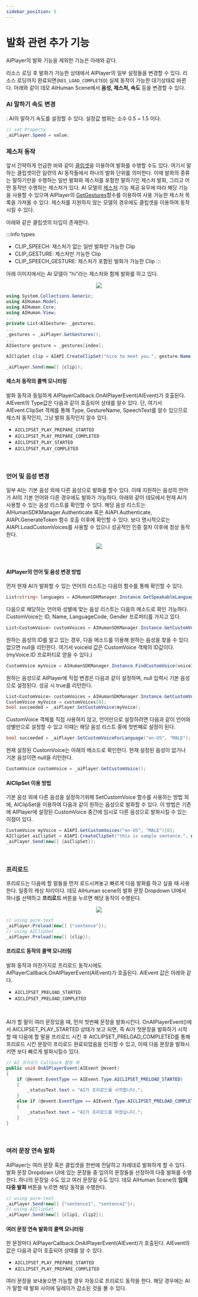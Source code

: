 ```yaml
---
sidebar_position: 5
---
```


# 발화 관련 추가 기능

AIPlayer의 발화 기능을 제외한 기능은 아래와 같다.

리소스 로딩 후 발화가 가능한 상태에서 AIPlayer의 일부 설정들을 변경할 수 있다. 리소스 로딩까지 완료되면(`RES_LOAD_COMPLETED`) 실제 동작이 가능한 대기상태로 바뀐다. 아래와 같이 데모 AIHuman Scene에서 **음성, 제스처, 속도** 등을 변경할 수 있다.

### AI 말하기 속도 변경

: AI의 말하기 속도를 설정할 수 있다. 설정값 범위는 소수 0.5 ~ 1.5 이다.
```csharp
// set Property
_aiPlayer.Speed = value;
```

### 제스처 동작
앞서 간략하게 언급한 바와 같이 [클립셋](/aihuman/unity-sdk/apis/aiclipset)을 이용하여 발화를 수행할 수도 있다. 여기서 말하는 클립셋이란 일련의 AI 동작들에서 하나의 발화 단위를 의미한다. 이때 발화의 종류는 말하기만을 수행하는 일반 발화와 제스처를 포함한 말하기인 제스처 발화, 그리고 어떤 동작만 수행하는 제스처가 있다. AI 모델의 [제스처](/aihuman/unity-sdk/apis/aigesture) 기능 제공 유무에 따라 해당 기능을 사용할 수 있으며 AIPlayer의 [GetGestures](/aihuman/unity-sdk/apis/aiplayer)함수를 이용하여 사용 가능한 제스처 목록을 가져올 수 있다. 제스처를 지원하지 않는 모델의 경우에도 클립셋을 이용하여 동작시킬 수 있다. 

아래와 같은 클립셋의 타입이 존재한다.

:::info types
  - CLIP_SPEECH: 제스처가 없는 일반 발화만 가능한 Clip
  - CLIP_GESTURE: 제스처만 가능한 Clip
  - CLIP_SPEECH_GESTURE: 제스처가 포함된 발화가 가능한 Clip
:::

아래 이미지에서는 AI 모델이 "hi"라는 제스처와 함께 발화를 하고 있다.

<p align="center">
<img src="/img/aihuman/unity/aiplayer_gesture.png" style={{zoom: "30%"}} />
</p>

```csharp
using System.Collections.Generic;
using AIHuman.Model;
using AIHuman.Core;
using AIHuman.View;
...
private List<AIGesture> _gestures;
...
_gestures = _aiPlayer.GetGestures();
...
AIGesture gesture = _gestures[index];

AIClipSet clip = AIAPI.CreateClipSet("nice to meet you.", gesture.Name);

_aiPlayer.Send(new[] {clip});
```

#### 제스처 동작의 콜백 모니터링

발화 동작과 동일하게 AIPlayerCallback.OnAIPlayerEvent(AIEvent)가 호출된다. AIEvent의 Type값은 다음과 같이 호출되어 상태를 알수 있다. 단, 여기서 AIEvent.ClipSet 객체를 통해 Type, GestureName, SpeechText를 알수 있으므로 제스처 동작인지, 그냥 발화 동작인지 알수 있다. 

- `AICLIPSET_PLAY_PREPARE_STARTED`
- `AICLIPSET_PLAY_PREPARE_COMPLETED`
- `AICLIPSET_PLAY_STARTED`
- `AICLIPSET_PLAY_COMPLETED`

<br/>

### 언어 및 음성 변경
일부 AI는 기본 음성 외에 다른 음성으로 발화를 할수 있다. 이때 지원하는 음성의 언어가 AI의 기본 언어와 다른 경우에도 발화가 가능하다. 아래와 같이 데모에서 현재 AI가 사용할 수 있는 음성 리스트를 확인할 수 있다. 해당 음성 리스트는 AIHumanSDKManager.Authenticate 혹은 AIAPI.Authenticate, AIAPI.GenerateToken 함수 호출 이후에 확인할 수 있다. 보다 명시적으로는 AIAPI.LoadCustomVoices를 사용할 수 있으나 성공적인 인증 절차 이후에 정상 동작한다.

<p align="center">
<img src="/img/aihuman/unity/aiplayer_customvoice.png" style={{zoom: "30%"}} />
</p>

<br/>

#### AIPlayer의 언어 및 음성 변경 방법
먼저 현재 AI가 발화할 수 있는 언어의 리스트는 다음의 함수를 통해 확인할 수 있다.

```csharp
List<string> languages = AIHumanSDKManager.Instance.GetSpeakableLanguages(_aiPlayer.AIGender);
``` 

다음으로 해당하는 언어와 성별에 맞는 음성 리스트는 다음의 메소드로 확인 가능하다. CustomVoice는 ID, Name, LanguageCode, Gender 프로퍼티를 가지고 있다.

```csharp
List<CustomVoice> customVoices = AIHumanSDKManager.Instance.GetCustomVoices();
``` 

원하는 음성의 ID를 알고 있는 경우, 다음 메소드를 이용해 원하는 음성을 찾을 수 있다. 없으면 null을 리턴한다. 여기서 voiceId 값은 CustomVoice 객체의 ID값이다. (myVoice.ID 프로퍼티로 얻을 수 있다.)

```csharp
CustomVoice myVoice = AIHumanSDKManager.Instance.FindCustomVoice(voiceId);
``` 

원하는 음성으로 AIPlayer에 직접 변경은 다음과 같이 설정하며, null 입력시 기본 음성으로 설정된다. 성공 시 true를 리턴한다. 

```csharp
List<CustomVoice> customVoices = AIHumanSDKManager.Instance.GetCustomVoices();
CustomVoice myVoice = customVoices[0]; 
bool succeeded = _aiPlayer.SetCustomVoice(myVoice);
```


CustomVoice 객체를 직접 사용하지 않고, 언어만으로 설정하려면 다음과 같이 언어와 성별만으로 설정할 수 있고 이때는 해당 음성 리스트 중에 첫번째로 설정이 된다. 

```csharp
bool succeeded = _aiPlayer.SetCustomVoiceForLanguage("en-US", "MALE");
```


현재 설정된 CustomVoice는 아래의 메소드로 확인한다. 현재 설정된 음성이 없거나 기본 음성이면 null을 리턴한다.

```csharp
CustomVoice customVoice = _aiPlayer.GetCustomVoice();
```

#### AIClipSet 이용 방법
기본 음성 외에 다른 음성을 설정하기위해 SetCustomVoice 함수를 사용하는 방법 외에, AIClipSet을 이용하여 다음과 같이 원하는 음성으로 발화할 수 있다. 이 방법은 기존에 AIPlayer에 설정된 CustomVoice 중간에 임시로 다른 음성으로 발화시킬 수 있는 이점이 있다. 

```csharp
CustomVoice myVoice = AIAPI.GetCustomVoices("en-US", "MALE")[0];
AIClipSet aiClipSet = AIAPI.CreateClipSet("this is sample sentence.", null, myVoice);
_aiPlayer.Send(new[] {aiClipSet});
``` 

<br/>

### 프리로드

프리로드는 다음에 할 말들을 먼저 로드시켜놓고 빠르게 다음 발화를 하고 싶을 때 사용한다. 일종의 캐싱 처리이다. 데모 AIHuman scene의 발화 문장 Dropdown UI에서 하나를 선택하고 **프리로드** 버튼을 누르면 해당 동작이 수행된다.

<p align="center">
<img src="/img/aihuman/unity/aiplayer_preload.png" style={{zoom: "30%"}} />
</p>

```csharp
// using pure-text
_aiPlayer.Preload(new[] {"sentence"});
// using AIClipSet
_aiPlayer.Preload(new[] {clip});
```

#### 프리로드 동작의 콜백 모니터링 

발화 동작과 마찬가지로 프리로드 동작시에도 AIPlayerCallback.OnAIPlayerEvent(AIEvent)가 호출된다. AIEvent 값은 아래와 같다.

- `AICLIPSET_PRELOAD_STARTED`
- `AICLIPSET_PRELOAD_COMPLETED`

<br/>

AI가 할 말이 여러 문장있을 때, 먼저 첫번째 문장을 발화시킨다. OnAIPlayerEvent()에서 AICLIPSET_PLAY_STARTED 상태가 보고 되면, 즉 AI가 첫문장을 발화하기 시작할 때 다음에 할 말을 프리로드 시킨 후 AICLIPSET_PRELOAD_COMPLETED를 통해 프리로드 시킨 문장이 프리로드 완료되었음을 인지할 수 있고, 이때 다음 문장을 발화시키면 보다 빠르게 발화시킬수 있다. 

```csharp
// AI 프리로드 Callback 활용 예
public void OnAIPlayerEvent(AIEvent @event)
{
    if (@event.EventType == AIEvent.Type.AICLIPSET_PRELOAD_STARTED)
    {
        _statusText.text = "AI가 프리로드를 시작합니다.";
    }
    else if (@event.EventType == AIEvent.Type.AICLIPSET_PRELOAD_COMPLETED)
    {
        _statusText.text = "AI가 프리로드를 마쳤습니다.";
    }   	...
}
```

<br/>

### 여러 문장 연속 발화

AIPlayer는 여러 문장 혹은 클립셋을 한번에 전달하고 차례대로 발화하게 할 수 있다. 발화 문장 Dropdown UI에 있는 문장들 중 임의의 문장들을 선정하여 다중 발화를 수행한다. 하나의 문장일 수도 있고 여러 문장일 수도 있다. 데모 AIHuman Scene의 **임의 다중 발화** 버튼을 누르면 해당 동작을 수행한다.

```csharp
// using pure-text
_aiPlayer.Send(new[] {"sentence1", "sentence2"});
// using AIClipSet
_aiPlayer.Send(new[] {clip1, clip2});
```

#### 여러 문장 연속 발화의 콜백 모니터링

한 문장마다 AIPlayerCallback.OnAIPlayerEvent(AIEvent)가 호출된다. AIEvent의 값은 다음과 같이 호출되어 상태를 알 수 있다. 

- `AICLIPSET_PLAY_PREPARE_STARTED`
- `AICLIPSET_PLAY_PREPARE_COMPLETED`

여러 문장을 보내놓으면 가능할 경우 자동으로 프리로드 동작을 한다. 해당 경우에는 AI가 말할 때 발화 사이에 딜레이가 감소된 것을 볼 수 있다.
